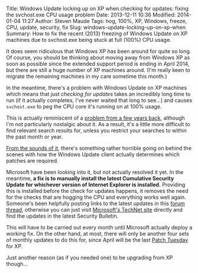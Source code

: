 Title: Windows Update locking up on XP when checking for updates: fixing the svchost.exe CPU usage problem
Date: 2013-12-11 10:36
Modified: 2014-01-04 11:27
Author: Steven Maude
Tags: hog, 100%, XP, Windows, freeze, CPU, update, security, fix
Slug: windows-update-locking-up-on-xp-when
Summary: How to fix the recent (2013) freezing of Windows Update on XP machines due to svchost.exe being stuck at full (100%) CPU usage.

It does seem ridiculous that Windows XP has been around for quite so
long. Of course, you should be thinking about moving away from Windows
XP as soon as possible since the extended support period is ending in
April 2014, but there are still a huge number of XP machines around.
(I'm really keen to migrate the remaining machines in my care sometime
this month.)

In the meantime, there's a problem with Windows Update on XP machines
which means that just *checking for updates* takes an incredibly long
time to run (if it actually completes, I've never waited that long to
see...) and causes `svchost.exe` to peg the CPU core it's running on at
100% usage.

This is actually reminiscent of a [problem from a few years
back](http://support.microsoft.com/kb/932494), although I'm not
particularly nostalgic about it. As a result, it's a little more
difficult to find relevant search results for, unless you restrict your
searches to within the past month or year.

[From the sounds of
it](http://www.infoworld.com/t/microsoft-windows/microsoft-fix-windows-xp-update-svchost-redline-issue-soon-230940),
there's something rather horrible going on behind the scenes with how
the Windows Update client actually determines which patches are
required.

Microsoft have been looking into it, but not actually resolved it yet.
In the meantime, **a fix is to manually install the latest Cumulative
Security Update for whichever version of Internet Explorer is
installed.** Providing this is installed before the check for updates
happens, it removes the need for the checks that are hogging the CPU and
everything works well again. Someone's been helpfully posting links to
the latest updates in this [forum
thread](http://www.bleepingcomputer.com/forums/t/514140/svchostexe-using-100-cpu/),
otherwise you can just visit [Microsoft's TechNet
site](http://technet.microsoft.com/en-us/security/default) directly and
find the updates in the latest Security Bulletin.

This will have to be carried out every month until Microsoft actually
deploy a working fix. On the other hand, at most, there will only be
another four sets of monthly updates to do this for, since April will be
the last [Patch Tuesday](https://en.wikipedia.org/wiki/Patch_Tuesday)
for XP.

Just another reason (as if you needed one) to be upgrading from XP
though...
